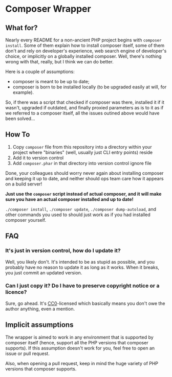# Composer Wrapper

## What for?

Nearly every README for a non-ancient PHP project begins with `composer install`. Some of them explain how to install composer itself, some of them don't and rely on developer's experience, web search engine of developer's choice, or implicitly on a globally installed composer.
Well, there's nothing wrong with that, really, but I think we can do better.

Here is a couple of assumptions:
* composer is meant to be up to date;
* composer is born to be installed locally (to be upgraded easily at will, for example).

So, if there was a script that checked if composer was there, installed it if it wasn't, upgraded if outdated, and finally proxied parameters as is to it as if we referred to a composer itself, all the issues outined above would have been solved...

## How To

1. Copy `composer` file from this repository into a directory within your project where "binaries" (well, usually just CLI entry points) reside
2. Add it to version control
3. Add `composer.phar` in that directory into version control ignore file

Done, your colleagues should worry never again about installing composer and keeping it up to date, and neither should ops team care how it appears on a build server!

**Just use the `composer` script instead of actual composer, and it will make sure you have an actual composer installed and up to date!**

`./composer install`, `./composer update`, `./composer dump-autoload`, and other commands you used to should just work as if you had installed composer yourself.

## FAQ

### It's just in version control, how do I update it?

Well, you likely don't. It's intended to be as stupid as possible, and you probably have no reason to update it as long as it works. When it breaks, you just commit an updated version.

### Can I just copy it? Do I have to preserve copyright notice or a licence?

Sure, go ahead. It's [CC0](https://wiki.creativecommons.org/wiki/CC0)-licensed which basically means you don't owe the author anything, even a mention.

## Implicit assumptions

The wrapper is aimed to work in any environment that is supported by composer itself (hence, support all the PHP versions that composer supports). If this assumption doesn't work for you, feel free to open an issue or pull request.

Also, when opening a pull request, keep in mind the huge variety of PHP versions that composer supports.
